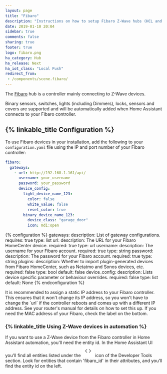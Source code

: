 ```yaml
---
layout: page
title: "Fibaro"
description: "Instructions on how to setup Fibaro Z-Wave hubs (HCL and HC2) and configure devices within Home Assistant."
date: 2019-01-10 20:04
sidebar: true
comments: false
sharing: true
footer: true
logo: fibaro.png
ha_category: Hub
ha_release: Next
ha_iot_class: "Local Push"
redirect_from:
 - /components/scene.fibaro/
---
```


The [Fibaro](http://fibaro.com) hub is a controller mainly connecting to Z-Wave devices.

Binary sensors, switches, lights (including Dimmers), locks, sensors and covers are supported and will be automatically added when Home Assistant connects to your Fibaro controller.

## {% linkable_title Configuration %}

To use Fibaro devices in your installation, add the following to your `configuration.yaml` file using the IP and port number of your Fibaro controller:

```yaml
fibaro:
  gateways:
    - url: http://192.168.1.161/api/
      username: your_username
      password: your_password
      device_config:
        light_device_name_123:
          color: false
          white_value: false
          reset_color: true
        binary_device_name_123:
          device_class: "garage_door"
          icon: mdi:open
```

{% configuration %}
gateways:
  description: List of gateway configurations.
  requires: true
  type: list
url:
  description: The URL for your Fibaro HomeCenter device.
  required: true
  type: url
username:
  description: The username for your Fibaro account.
  required: true
  type: string
password:
  description: The password for your Fibaro account.
  required: true
  type: string
plugins:
  description: Whether to import plugin-generated devices from Fibaro HomeCenter, such as Netatmo and Sonos devices, etc.
  required: false
  type: bool
  default: false
device_config:
  description: Lists device specific parameter or behaviour overrides.
  required: false
  type: list
  default: None
{% endconfiguration %}

<p class='note'>
  It is recommended to assign a static IP address to your Fibaro controller. This ensures that it won't change its IP address, so you won't have to change the `url` if the controller reboots and comes up with a different IP address. See your router's manual for details on how to set this up. If you need the MAC address of your Fibaro, check the label on the bottom.
</p>

### {% linkable_title Using Z-Wave devices in automation %}

If you want to use a Z-Wave device from the Fibaro controller in Home Assistant automation, you'll need the entity id. In the Home Assistant UI you'll find all entities listed under the <img src='/images/screenshots/developer-tool-states-icon.png' alt='service developer tool icon' class="no-shadow" height="38" /> icon of the Developer Tools section. Look for entities that contain 'fibaro_id' in their attributes, and you'll find the entity id on the left.
